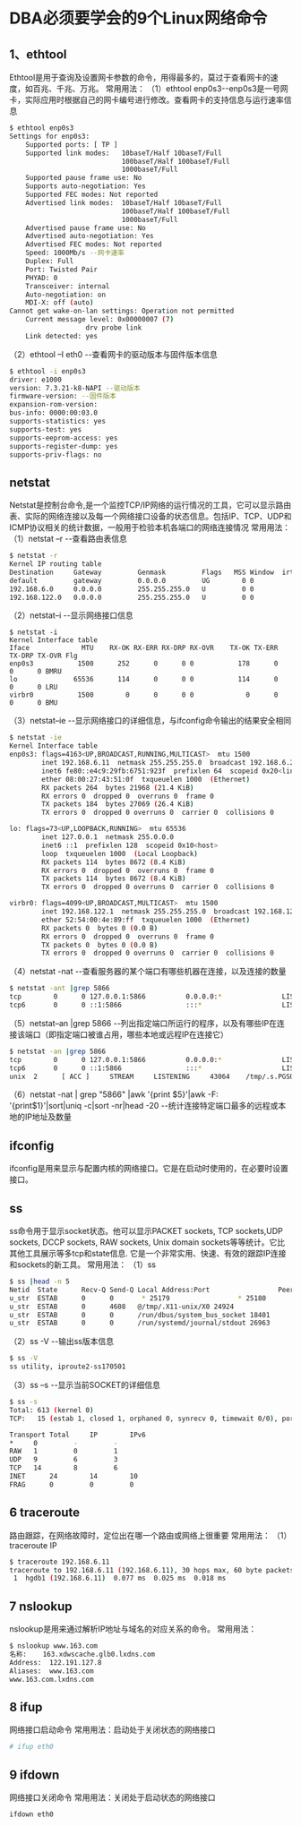 # DBA必须要学会的9个Linux网络命令

## 1、ethtool

Ethtool是用于查询及设置网卡参数的命令，用得最多的，莫过于查看网卡的速度，如百兆、千兆、万兆。
常用用法：
（1）ethtool enp0s3--enp0s3是一号网卡，实际应用时根据自己的网卡编号进行修改。查看网卡的支持信息与运行速率信息
```bash
$ ethtool enp0s3
Settings for enp0s3:
	Supported ports: [ TP ]
	Supported link modes:   10baseT/Half 10baseT/Full
	                        100baseT/Half 100baseT/Full 
	                        1000baseT/Full 
	Supported pause frame use: No
	Supports auto-negotiation: Yes
	Supported FEC modes: Not reported
	Advertised link modes:  10baseT/Half 10baseT/Full 
	                        100baseT/Half 100baseT/Full 
	                        1000baseT/Full 
	Advertised pause frame use: No
	Advertised auto-negotiation: Yes
	Advertised FEC modes: Not reported
	Speed: 1000Mb/s --网卡速率
	Duplex: Full
	Port: Twisted Pair
	PHYAD: 0
	Transceiver: internal
	Auto-negotiation: on
	MDI-X: off (auto)
Cannot get wake-on-lan settings: Operation not permitted
	Current message level: 0x00000007 (7)
			       drv probe link
	Link detected: yes
```

（2）ethtool –I eth0 --查看网卡的驱动版本与固件版本信息
```bash
$ ethtool -i enp0s3
driver: e1000
version: 7.3.21-k8-NAPI --驱动版本
firmware-version: --固件版本
expansion-rom-version:
bus-info: 0000:00:03.0
supports-statistics: yes
supports-test: yes
supports-eeprom-access: yes
supports-register-dump: yes
supports-priv-flags: no
```

## netstat

Netstat是控制台命令,是一个监控TCP/IP网络的运行情况的工具，它可以显示路由表、实际的网络连接以及每一个网络接口设备的状态信息。包括IP、TCP、UDP和ICMP协议相关的统计数据，一般用于检验本机各端口的网络连接情况
常用用法：
（1）netstat –r --查看路由表信息
```bash
$ netstat -r
Kernel IP routing table
Destination     Gateway         Genmask         Flags   MSS Window  irtt Iface
default         gateway         0.0.0.0         UG        0 0          0 enp0s3
192.168.6.0     0.0.0.0         255.255.255.0   U         0 0          0 enp0s3
192.168.122.0   0.0.0.0         255.255.255.0   U         0 0          0 virbr0
```

（2）netstat–i  --显示网络接口信息

```bahs
$ netstat -i
Kernel Interface table
Iface             MTU    RX-OK RX-ERR RX-DRP RX-OVR    TX-OK TX-ERR TX-DRP TX-OVR Flg
enp0s3           1500      252      0      0 0           178      0      0      0 BMRU
lo              65536      114      0      0 0           114      0      0      0 LRU
virbr0           1500        0      0      0 0             0      0      0      0 BMU
```

（3）netstat–ie --显示网络接口的详细信息，与ifconfig命令输出的结果安全相同

```bash
$ netstat -ie
Kernel Interface table
enp0s3: flags=4163<UP,BROADCAST,RUNNING,MULTICAST>  mtu 1500
        inet 192.168.6.11  netmask 255.255.255.0  broadcast 192.168.6.255
        inet6 fe80::e4c9:29fb:6751:923f  prefixlen 64  scopeid 0x20<link>
        ether 08:00:27:43:51:0f  txqueuelen 1000  (Ethernet)
        RX packets 264  bytes 21968 (21.4 KiB)
        RX errors 0  dropped 0  overruns 0  frame 0
        TX packets 184  bytes 27069 (26.4 KiB)
        TX errors 0  dropped 0 overruns 0  carrier 0  collisions 0

lo: flags=73<UP,LOOPBACK,RUNNING>  mtu 65536
        inet 127.0.0.1  netmask 255.0.0.0
        inet6 ::1  prefixlen 128  scopeid 0x10<host>
        loop  txqueuelen 1000  (Local Loopback)
        RX packets 114  bytes 8672 (8.4 KiB)
        RX errors 0  dropped 0  overruns 0  frame 0
        TX packets 114  bytes 8672 (8.4 KiB)
        TX errors 0  dropped 0 overruns 0  carrier 0  collisions 0

virbr0: flags=4099<UP,BROADCAST,MULTICAST>  mtu 1500
        inet 192.168.122.1  netmask 255.255.255.0  broadcast 192.168.122.255
        ether 52:54:00:4e:89:ff  txqueuelen 1000  (Ethernet)
        RX packets 0  bytes 0 (0.0 B)
        RX errors 0  dropped 0  overruns 0  frame 0
        TX packets 0  bytes 0 (0.0 B)
        TX errors 0  dropped 0 overruns 0  carrier 0  collisions 0
```

（4）netstat -nat --查看服务器的某个端口有哪些机器在连接，以及连接的数量

```bash
$ netstat -ant |grep 5866
tcp        0      0 127.0.0.1:5866          0.0.0.0:*               LISTEN
tcp6       0      0 ::1:5866                :::*                    LISTEN
```

（5）netstat–an |grep 5866 --列出指定端口所运行的程序，以及有哪些IP在连接该端口（即指定端口被谁占用，哪些本地或远程IP在连接它）

```bash
$ netstat -an |grep 5866
tcp        0      0 127.0.0.1:5866          0.0.0.0:*               LISTEN     
tcp6       0      0 ::1:5866                :::*                    LISTEN     
unix  2      [ ACC ]     STREAM     LISTENING     43064    /tmp/.s.PGSQL.5866
```

（6）netstat -nat | grep "5866" |awk '{print $5}'|awk -F: '{print$1}'|sort|uniq -c|sort -nr|head -20  --统计连接特定端口最多的远程或本地的IP地址及数量

## ifconfig

ifconfig是用来显示与配置内核的网络接口。它是在启动时使用的，在必要时设置接口。

## ss
ss命令用于显示socket状态。他可以显示PACKET sockets, TCP sockets,UDP sockets, DCCP sockets, RAW sockets, Unix domain sockets等等统计。它比其他工具展示等多tcp和state信息. 它是一个非常实用、快速、有效的跟踪IP连接和sockets的新工具。
常用用法：
（1）ss

```bash
$ ss |head -n 5
Netid  State      Recv-Q Send-Q Local Address:Port                 Peer Address:Port                
u_str  ESTAB      0      0       * 25179                 * 25180                
u_str  ESTAB      0      4608   @/tmp/.X11-unix/X0 24924                 * 24923                
u_str  ESTAB      0      0      /run/dbus/system_bus_socket 18401                 * 18400                
u_str  ESTAB      0      0      /run/systemd/journal/stdout 26963                 * 26961  
```

（2）ss -V  --输出ss版本信息

```bash
$ ss -V
ss utility, iproute2-ss170501

```

（3）ss –s  --显示当前SOCKET的详细信息

```bash
$ ss -s
Total: 613 (kernel 0)
TCP:   15 (estab 1, closed 1, orphaned 0, synrecv 0, timewait 0/0), ports 0

Transport Total     IP        IPv6
*	  0         -         -        
RAW	  1         0         1        
UDP	  9         6         3        
TCP	  14        8         6        
INET	  24        14        10       
FRAG	  0         0         0        
```

## 6 traceroute
路由跟踪，在网络故障时，定位出在哪一个路由或网络上很重要
常用用法：
（1）traceroute IP

```bash
$ traceroute 192.168.6.11
traceroute to 192.168.6.11 (192.168.6.11), 30 hops max, 60 byte packets
 1  hgdb1 (192.168.6.11)  0.077 ms  0.025 ms  0.018 ms

```

## 7 nslookup
nslookup是用来通过解析IP地址与域名的对应关系的命令。
常用用法：

```bash
$ nslookup www.163.com
名称:    163.xdwscache.glb0.lxdns.com
Address:  122.191.127.8
Aliases:  www.163.com
www.163.com.lxdns.com
```

## 8 ifup
网络接口启动命令
常用用法：启动处于关闭状态的网络接口

```bash
# ifup eth0
```

## 9 ifdown
网络接口关闭命令
常用用法：关闭处于启动状态的网络接口

```bash
ifdown eth0
```